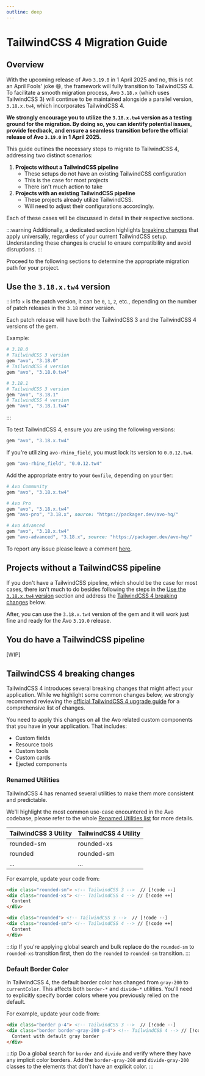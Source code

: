 ```yaml
---
outline: deep
---
```


# TailwindCSS 4 Migration Guide

## Overview
With the upcoming release of Avo `3.19.0` in 1 April 2025 and no, this is not an April Fools' joke 😄, the framework will fully transition to TailwindCSS 4. To facilitate a smooth migration process, Avo `3.18.x` (which uses TailwindCSS 3) will continue to be maintained alongside a parallel version, `3.18.x.tw4`, which incorporates TailwindCSS 4.

**We strongly encourage you to utilize the `3.18.x.tw4` version as a testing ground for the migration. By doing so, you can identify potential issues, provide feedback, and ensure a seamless transition before the official release of Avo `3.19.0` in 1 April 2025.**

This guide outlines the necessary steps to migrate to TailwindCSS 4, addressing two distinct scenarios:

1. **Projects without a TailwindCSS pipeline**
    - These setups do not have an existing TailwindCSS configuration
    - This is the case for most projects
    - There isn't much action to take
2. **Projects with an existing TailwindCSS pipeline**
    - These projects already utilize TailwindCSS.
    - Will need to adjust their configurations accordingly.

Each of these cases will be discussed in detail in their respective sections.

:::warning
Additionally, a dedicated section highlights [breaking changes](#tailwindcss-4-breaking-changes) that apply universally, regardless of your current TailwindCSS setup. Understanding these changes is crucial to ensure compatibility and avoid disruptions.
:::

Proceed to the following sections to determine the appropriate migration path for your project.

## Use the `3.18.x.tw4` version

:::info
`x` is the patch version, it can be `0`, `1`, `2`, etc., depending on the number of patch releases in the `3.18` minor version.

Each patch release will have both the TailwindCSS 3 and the TailwindCSS 4 versions of the gem.

Example:

```bash
# 3.18.0
# TailwindCSS 3 version
gem "avo", "3.18.0"
# TailwindCSS 4 version
gem "avo", "3.18.0.tw4"

# 3.18.1
# TailwindCSS 3 version
gem "avo", "3.18.1"
# TailwindCSS 4 version
gem "avo", "3.18.1.tw4"
```
:::

To test TailwindCSS 4, ensure you are using the following versions:

```bash
gem "avo", "3.18.x.tw4"
```

If you're utilizing `avo-rhino_field`, you must lock its version to `0.0.12.tw4`.

```ruby
gem "avo-rhino_field", "0.0.12.tw4"
```

Add the appropriate entry to your `Gemfile`, depending on your tier:
```ruby
# Avo Community
gem "avo", "3.18.x.tw4"

# Avo Pro
gem "avo", "3.18.x.tw4"
gem "avo-pro", "3.18.x", source: "https://packager.dev/avo-hq/"

# Avo Advanced
gem "avo", "3.18.x.tw4"
gem "avo-advanced", "3.18.x", source: "https://packager.dev/avo-hq/"
```

To report any issue please leave a comment [here](https://github.com/avo-hq/avo/pull/3632).

## Projects without a TailwindCSS pipeline

If you don't have a TailwindCSS pipeline, which should be the case for most cases, there isn't much to do besides following the steps in the [Use the `3.18.x.tw4` version](#use-the-3-18-x-tw4-version) section and address the [TailwindCSS 4 breaking changes](#tailwindcss-4-breaking-changes) below.

After, you can use the `3.18.x.tw4` version of the gem and it will work just fine and ready for the Avo `3.19.0` release.


## You do have a TailwindCSS pipeline

[WIP]

## TailwindCSS 4 breaking changes

TailwindCSS 4 introduces several breaking changes that might affect your application. While we highlight some common changes below, we strongly recommend reviewing the [official TailwindCSS 4 upgrade guide](https://tailwindcss.com/docs/upgrade-guide) for a comprehensive list of changes.

You need to apply this changes on all the Avo related custom components that you have in your application. That includes:

- Custom fields
- Resource tools
- Custom tools
- Custom cards
- Ejected components

### Renamed Utilities

TailwindCSS 4 has renamed several utilities to make them more consistent and predictable.

We'll highlight the most common use-case encountered in the Avo codebase, please refer to the whole [Renamed Utilities list](https://tailwindcss.com/docs/upgrade-guide#renamed-utilities) for more details.

| TailwindCSS 3 Utility | TailwindCSS 4 Utility |
|------------|------------|
| rounded-sm | rounded-xs |
| rounded | rounded-sm |
| ... | ... |

For example, update your code from:

```html
<div class="rounded-sm"> <!-- TailwindCSS 3 -->  // [!code --]
<div class="rounded-xs"> <!-- TailwindCSS 4 --> // [!code ++]
  Content
</div>

<div class="rounded"> <!-- TailwindCSS 3 -->  // [!code --]
<div class="rounded-sm"> <!-- TailwindCSS 4 --> // [!code ++]
  Content
</div>
```

:::tip
If you're applying global search and bulk replace do the `rounded-sm` to `rounded-xs` transition first, then do the `rounded` to `rounded-sm` transition.
:::

### Default Border Color

In TailwindCSS 4, the default border color has changed from `gray-200` to `currentColor`. This affects both `border-*` and `divide-*` utilities. You'll need to explicitly specify border colors where you previously relied on the default.

For example, update your code from:

```html
<div class="border p-4"> <!-- TailwindCSS 3 -->  // [!code --]
<div class="border border-gray-200 p-4"> <!-- TailwindCSS 4 --> // [!code ++]
  Content with default gray border
</div>
```

:::tip
Do a global search for `border` and `divide` and verify where they have any implicit color borders. Add the `border-gray-200` and `divide-gray-200` classes to the elements that don't have an explicit color.
:::


